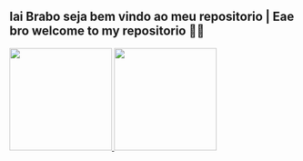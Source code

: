 ## Iai Brabo seja bem vindo ao meu repositorio | Eae bro welcome to my repositorio 🚀🚀

<div>
  <a href="https://github.com/daniprimo">
  <img height="180em" src="https://github-readme-stats.vercel.app/api?username=daniprimo&show_icons=true&theme=dark&include_all_commits=true&count_private=true"/>
  <img height="180em" src="https://github-readme-stats.vercel.app/api/top-langs/?username=daniprimo&layout=compact&langs_count=7&theme=dark"/>
</div>

 
